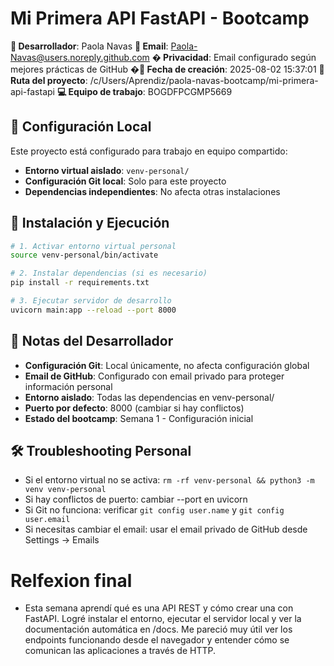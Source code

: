 # Mi Primera API FastAPI - Bootcamp

**👤 Desarrollador**: Paola Navas
**📧 Email**: Paola-Navas@users.noreply.github.com
**� Privacidad**: Email configurado según mejores prácticas de GitHub
**�📅 Fecha de creación**: 2025-08-02 15:37:01
**📂 Ruta del proyecto**: /c/Users/Aprendiz/paola-navas-bootcamp/mi-primera-api-fastapi
**💻 Equipo de trabajo**: BOGDFPCGMP5669

## 🔧 Configuración Local

Este proyecto está configurado para trabajo en equipo compartido:

- **Entorno virtual aislado**: `venv-personal/`
- **Configuración Git local**: Solo para este proyecto
- **Dependencias independientes**: No afecta otras instalaciones

## 🚀 Instalación y Ejecución

```bash
# 1. Activar entorno virtual personal
source venv-personal/bin/activate

# 2. Instalar dependencias (si es necesario)
pip install -r requirements.txt

# 3. Ejecutar servidor de desarrollo
uvicorn main:app --reload --port 8000
```

## 📝 Notas del Desarrollador

- **Configuración Git**: Local únicamente, no afecta configuración global
- **Email de GitHub**: Configurado con email privado para proteger información personal
- **Entorno aislado**: Todas las dependencias en venv-personal/
- **Puerto por defecto**: 8000 (cambiar si hay conflictos)
- **Estado del bootcamp**: Semana 1 - Configuración inicial

## 🛠️ Troubleshooting Personal

- Si el entorno virtual no se activa: `rm -rf venv-personal && python3 -m venv venv-personal`
- Si hay conflictos de puerto: cambiar --port en uvicorn
- Si Git no funciona: verificar `git config user.name` y `git config user.email`
- Si necesitas cambiar el email: usar el email privado de GitHub desde Settings → Emails

# Relfexion final
- Esta semana aprendí qué es una API REST y cómo crear una con FastAPI. Logré instalar el entorno, ejecutar el servidor local y ver la documentación automática en /docs. Me pareció muy útil ver los endpoints funcionando desde el navegador y entender cómo se comunican las aplicaciones a través de HTTP.
